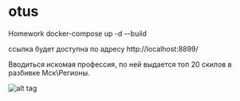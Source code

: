 # otus
Homework
docker-compose up -d --build

ссылка будет доступна по адресу http://localhost:8899/

Вводиться искомая профессия, по ней выдается топ 20 скилов в разбивке Мск\Регионы.

![alt tag](http://domain.com/path/to/img.png "Описание будет тут")​

